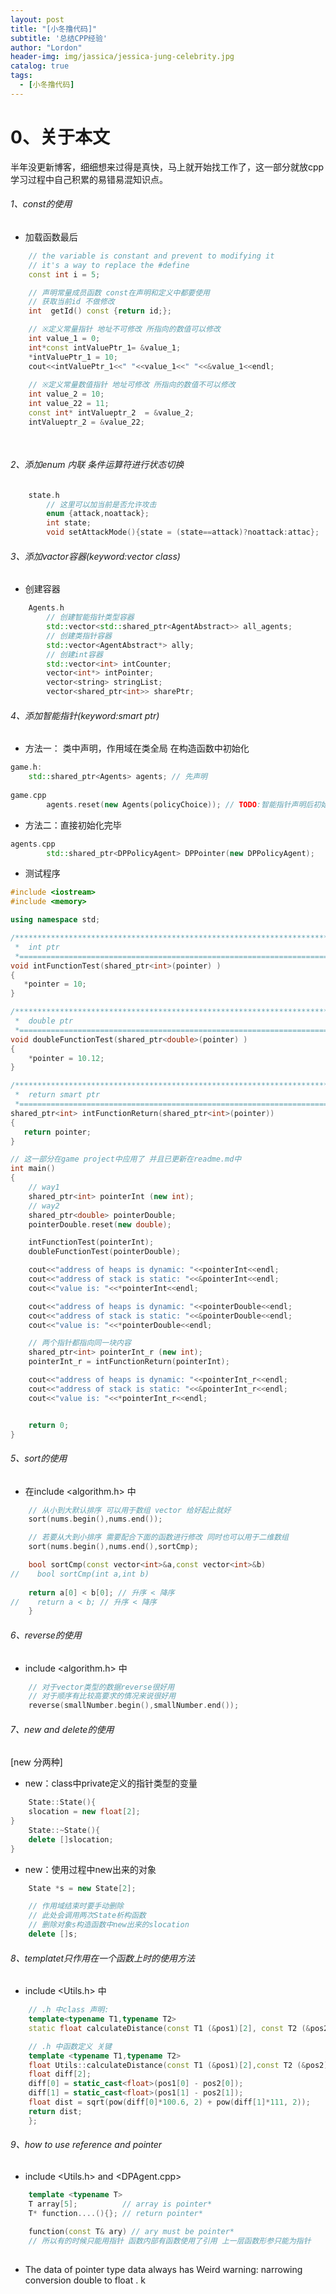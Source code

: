 ```yaml
---
layout: post
title: "[小冬撸代码]"
subtitle: '总结CPP经验'
author: "Lordon"
header-img: img/jassica/jessica-jung-celebrity.jpg
catalog: true
tags:
  - [小冬撸代码]
---
```

# 0、关于本文
半年没更新博客，细细想来过得是真快，马上就开始找工作了，这一部分就放cpp学习过程中自己积累的易错易混知识点。

###### 1、const的使用
- 加载函数最后
```c++
    // the variable is constant and prevent to modifying it 
    // it's a way to replace the #define
    const int i = 5;

    // 声明常量成员函数 const在声明和定义中都要使用
    // 获取当前id 不做修改
    int  getId() const {return id;};

    // ※定义常量指针 地址不可修改 所指向的数值可以修改
    int value_1 = 0;
    int*const intValuePtr_1= &value_1;
    *intValuePtr_1 = 10;
    cout<<intValuePtr_1<<" "<<value_1<<" "<<&value_1<<endl;
    
    // ※定义常量数值指针 地址可修改 所指向的数值不可以修改
    int value_2 = 10;
    int value_22 = 11;
    const int* intValueptr_2  = &value_2;
    intValueptr_2 = &value_22;
    
    
```

###### 2、添加enum 内联 条件运算符进行状态切换
```c++
    state.h
        // 这里可以加当前是否允许攻击
        enum {attack,noattack};
        int state;
        void setAttackMode(){state = (state==attack)?noattack:attac};
```
    

###### 3、添加vactor容器(keyword:vector class)
- 创建容器
```c++
    Agents.h
        // 创建智能指针类型容器
        std::vector<std::shared_ptr<AgentAbstract>> all_agents;
        // 创建类指针容器
        std::vector<AgentAbstract*> ally;
        // 创建int容器
        std::vector<int> intCounter;
        vector<int*> intPointer;
        vector<string> stringList;
        vector<shared_ptr<int>> sharePtr;
```


###### 4、添加智能指针(keyword:smart ptr)
- 方法一： 类中声明，作用域在类全局 在构造函数中初始化
```c++
game.h:
	std::shared_ptr<Agents> agents; // 先声明
	
game.cpp
        agents.reset(new Agents(policyChoice)); // TODO:智能指针声明后初始化

```
- 方法二：直接初始化完毕
``` c++
agents.cpp
        std::shared_ptr<DPPolicyAgent> DPPointer(new DPPolicyAgent);
```
- 测试程序
``` c++
#include <iostream>
#include <memory>

using namespace std;

/*************************************************************************
 *  int ptr 
 *======================================================================*/
void intFunctionTest(shared_ptr<int>(pointer) )
{
   *pointer = 10;
}

/*************************************************************************
 *  double ptr 
 *======================================================================*/
void doubleFunctionTest(shared_ptr<double>(pointer) )
{
    *pointer = 10.12;
}

/*************************************************************************
 *  return smart ptr
 *======================================================================*/
shared_ptr<int> intFunctionReturn(shared_ptr<int>(pointer))
{
   return pointer;
}

// 这一部分在game project中应用了 并且已更新在readme.md中
int main()
{
    // way1
    shared_ptr<int> pointerInt (new int);
    // way2
    shared_ptr<double> pointerDouble;
    pointerDouble.reset(new double);

    intFunctionTest(pointerInt);
    doubleFunctionTest(pointerDouble);

    cout<<"address of heaps is dynamic: "<<pointerInt<<endl;
    cout<<"address of stack is static: "<<&pointerInt<<endl;
    cout<<"value is: "<<*pointerInt<<endl;

    cout<<"address of heaps is dynamic: "<<pointerDouble<<endl;
    cout<<"address of stack is static: "<<&pointerDouble<<endl;
    cout<<"value is: "<<*pointerDouble<<endl;

    // 两个指针都指向同一块内容
    shared_ptr<int> pointerInt_r (new int);
    pointerInt_r = intFunctionReturn(pointerInt);

    cout<<"address of heaps is dynamic: "<<pointerInt_r<<endl;
    cout<<"address of stack is static: "<<&pointerInt_r<<endl;
    cout<<"value is: "<<*pointerInt_r<<endl;


    return 0;
}
```

###### 5、sort的使用
- 在include <algorithm.h> 中
```c++
    // 从小到大默认排序 可以用于数组 vector 给好起止就好
    sort(nums.begin(),nums.end());

    // 若要从大到小排序 需要配合下面的函数进行修改 同时也可以用于二维数组
    sort(nums.begin(),nums.end(),sortCmp);

    bool sortCmp(const vector<int>&a,const vector<int>&b)
//    bool sortCmp(int a,int b)
     
    return a[0] < b[0]; // 升序 < 降序
//    return a < b; // 升序 < 降序
    }
```

###### 6、reverse的使用
-  include <algorithm.h> 中
```c++
    // 对于vector类型的数据reverse很好用
    // 对于顺序有比较高要求的情况来说很好用
    reverse(smallNumber.begin(),smallNumber.end());
```

###### 7、new and delete的使用
[new 分两种]
- new：class中private定义的指针类型的变量
```c++
    State::State(){
    slocation = new float[2];
} 
    State::~State(){
    delete []slocation;
}
```
- new：使用过程中new出来的对象
```c++
    State *s = new State[2];

    // 作用域结束时要手动删除
    // 此处会调用两次State析构函数
    // 删除对象s构造函数中new出来的slocation
    delete []s;
```

###### 8、templatet只作用在一个函数上时的使用方法
-  include <Utils.h> 中
```c++
    // .h 中class 声明:
    template<typename T1,typename T2>
    static float calculateDistance(const T1 (&pos1)[2], const T2 (&pos2)[2]);

    // .h 中函数定义 关键
    template <typename T1,typename T2>
    float Utils::calculateDistance(const T1 (&pos1)[2],const T2 (&pos2)[2]){
    float diff[2];
    diff[0] = static_cast<float>(pos1[0] - pos2[0]);
    diff[1] = static_cast<float>(pos1[1] - pos2[1]);
    float dist = sqrt(pow(diff[0]*100.6, 2) + pow(diff[1]*111, 2));
    return dist;
    };

```
###### 9、how to use reference and pointer 
-  include <Utils.h> and <DPAgent.cpp>
```c++
    template <typename T>
    T array[5];          // array is pointer*
    T* function....(){}; // return pointer*
    
    function(const T& ary) // ary must be pointer*
    // 所以有的时候只能用指针 函数内部有函数使用了引用 上一层函数形参只能为指针
    

```
- The data of pointer type data always has Weird warning: narrowing conversion double to float .
k
